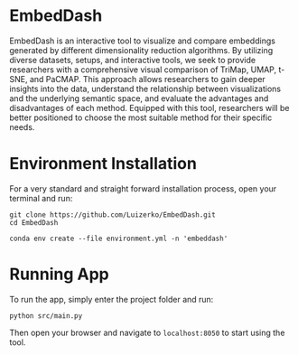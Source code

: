 # EmbedDash

EmbedDash is an interactive tool to visualize and compare embeddings generated by different dimensionality reduction algorithms. By utilizing diverse datasets, setups, and interactive tools, we seek to provide researchers with a comprehensive visual comparison of TriMap, UMAP, t-SNE, and PaCMAP. This approach allows researchers to gain deeper insights into the data, understand the relationship between visualizations and the underlying semantic space, and evaluate the advantages and disadvantages of each method. Equipped with this tool, researchers will be better positioned to choose the most suitable method for their specific needs.

# Environment Installation
For a very standard and straight forward installation process, open your terminal and run:

```
git clone https://github.com/Luizerko/EmbedDash.git
cd EmbedDash

conda env create --file environment.yml -n 'embeddash'
```

# Running App
To run the app, simply enter the project folder and run:

```
python src/main.py
```

Then open your browser and navigate to `localhost:8050` to start using the tool.